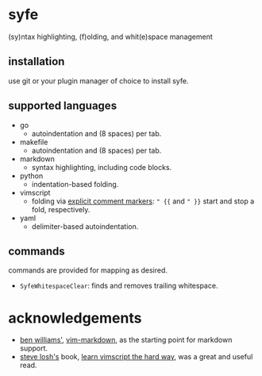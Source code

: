 syfe
====

(sy)ntax highlighting, (f)olding, and whit(e)space management

## installation

use git or your plugin manager of choice to install syfe.

## supported languages

* go
    * autoindentation and (8 spaces) per tab.
* makefile
    * autoindentation and (8 spaces) per tab.
* markdown
    * syntax highlighting, including code blocks.
* python
    * indentation-based folding.
* vimscript
    * folding via [explicit comment markers](https://learnvimscriptthehardway.stevelosh.com/chapters/18.html#grouping): `" {{` and `" }}` start and stop a fold, respectively.
* yaml
    * delimiter-based autoindentation.

## commands

commands are provided for mapping as desired.

* `SyfeWhitespaceClear`: finds and removes trailing whitespace.

# acknowledgements

* [ben williams'](https://plasticboy.com/), [vim-markdown](https://github.com/plasticboy/vim-markdown), as the starting point for markdown support.
* [steve losh's](https://stevelosh.com/) book, [learn vimscript the hard way](https://learnvimscriptthehardway.stevelosh.com/), was a great and useful read.
